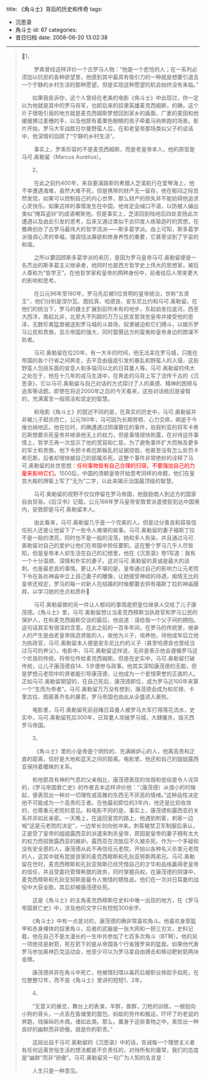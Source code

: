 title: 《角斗士》背后的历史和传奇
tags:
  - 沉思录
  - 角斗士
id: 67
categories:
  - 昔日归档
date: 2008-06-20 13:02:38
---

> 1、
> 
> 　　 罗素曾经这样评价一个古罗马人物：“他是一个悲怆的人；在一系列必须加以抗拒的各种欲望里，他感到其中最具有吸引力的一种就是想要引退去一个宁静的乡村生活的那种愿望。但是实现这种愿望的机会始终没有来临。”
> 
> 　　如果我告诉你，这个人曾经在老美的电影《角斗士》中出现过，你一定以为他就是其中的罗马将军，也即后来的奴隶英雄麦克西姆斯，的确，这个片子很吸引我的地方就是麦克西姆斯梦想回到家乡的画面，广袤的麦田和他缓缓拂过麦穗的手，以及他那有着栗色眼睛的孩子牵着马驹奔跑的场景。影片开始，罗马大军战胜日尔曼野蛮人后，在和老皇帝那场类似父子的谈话中，他深情的回顾了“宁静的乡村生活”。
> 
> 　　 事实上，罗素形容的不是麦克西姆斯，而是老皇帝本人，他的原型是马可.奥勒留（Marcus Aurelius）。
> 
> 　　2、
> 
> 　　 在此之前约400年，来自塞浦路斯的希腊人芝诺航行在爱琴海上，他不幸遭遇海难，虽然大难不死，但是携带的财产无一留存，他在郁闷之际忽然发现，如果可以控制自己的内心世界，那么财产的损失并不能妨碍他追求心灵快乐。如果这样的事情发生在中国，他肯定会缄口不语，以防被人编出类似“掩耳盗铃”的成语嘲笑他。但是事实上，芝诺回到陆地后四处宣扬此次遭遇以及由此引发的思考，后来又通过类似于古印度人练瑜迦时的冥想，在雅典创办了古罗马最伟大的哲学流派——斯多葛学派。由上可知，斯多葛学派强调心灵的幸福，强调恬淡寡欲和修身养性的重要，它甚至谈到了宇宙的和谐。
> 
> 　　 之所以要回顾斯多葛学派的来历，是因为罗马皇帝马可.奥勒留便是一名杰出的斯多葛主义继承者，他同时也是西方哲学史上伟大的思想家，被后人尊称为“哲学王”。在他哲学家和皇帝的两种身份中，前者给后人带来更大的影响和思考。
> 
> 　　 在公元96年至180年，罗马先后被5位贤明的皇帝统治，世称“五贤王”，他们分别是涅尔瓦、图拉真、哈德良、安东尼比约和马可.奥勒留。在他们的统治下，罗马的疆土扩展到前所未有的地步，东起幼发拉底河，西至大西洋，南起北非，北至大不列颠的万万公民宣誓效忠皇帝并接受他的恩泽，无数珍禽猛兽被送到罗马城的斗兽场，奴隶被迫和它们搏斗，以娱乐罗马公民和贵族，显示帝国的强大，同时震慑远方的蛮夷和皇帝身边的图谋不轨者。
> 
> 　　 马可.奥勒留在位20年，有一大半的时间，他无法呆在罗马城，只能在帝国的各个行省之间奔走，去平息由瘟疫引发的暴乱和野蛮人的入侵，这些野蛮人包括东面的安息人和多瑙河以北的日耳曼人等。马可.奥勒留的伟大之处在于，他在十几年的戎马生涯中，在奔走的马背上写了流传千古的《沉思录》，它以马可.奥勒留与自己对话的方式探讨了人的美德、精神的困顿与追索等话题。即使在将近2000年之后的今天看来，这些对话依旧是睿智的，充满寓言一般简洁和坚定的智慧。
> 
> 　　 和电影《角斗士》的叙述不同的是，在真实的历史中，马可.奥勒留并非被儿子弑杀而亡，公元180年，马可因为长期劳顿、心力交瘁，病逝于今维也纳地区。他在位时，的确遭遇过阴谋篡位的事件，驻叙利亚的将军卡希厄斯想要杀死皇帝并继承他无上的权力，但是事情很快败露，在对待这件事情上，哲学王再一次显示了他的宽容和仁慈，为了避免事件扩大而殃及更多的军士和贵族，他下令把卡希厄斯叛乱的证据烧毁，他甚至没有怎么处罚卡希厄斯，后者却很快被自己的部属杀死。这整个事件非常绝妙的诠释了马可.奥勒留的处世思想：<span style="color: #ff0000">任何事物皆有自己合理的归宿，不要强加自己的力量来影响它们。</span>1500后，中国的清朝皇帝开始思考同样的命题，他们在皇宫大殿的牌匾上写了“无为”二字，以此来揭示治国最顶级的智慧。
> 
> 　　 马可.奥勒留的视野不仅仅停留在罗马帝国，他鼓励商人到远方的国家自由贸易。《后汉书》记载，公元166年罗马皇帝安敦曾派遣使臣到达中国境内，安敦即是马可.奥勒留本人。
> 
> 　　 由此看来，马可.奥勒留几乎是一个完美的人。但是过分善良和容易信任别人还是让他留下了一些令人难堪的故事。马可.奥勒留的妻子福斯丁拉不是一般的漂亮，同时也不是一般的淫荡，她和多人有染，并且通过马可.奥勒留对自己的爱护让他们在帝国中担任要职。这在整个罗马几乎人尽皆知，但是皇帝本人却生活在自己的幻想里，他在《沉思录》卷1写道：我有一个十分温顺、深情和朴实的妻子。这对马可.奥勒留的真诚是最大的讽刺，也是最悲哀的事情。更让人不堪的是，皇帝通过自己的影响力让元老院下令在各处神庙中立上自己妻子的雕像，让她接受神祗的待遇，痴情无比的皇帝还规定，罗马的每一对新人在结婚的时候都要去供有福斯丁拉的神庙膜拜，以学习她的忠贞和质朴
> 
> 　　 马可.奥勒留做的另一件让人郁闷的事情是把皇位继承人交给了儿子康茂德。《角斗士》里，马可.奥勒留想让当麦克西穆斯当执政官和罗马公民的保护人，在和麦克西姆斯交谈的最后，他说道：请给我一个父子间的拥抱。这句话其实有很深的含意。在此之前的一百多年间，在罗马的传统里，继承人的产生是由老皇帝挑选贤能的人，收他为义子，培养他，待他成年后立他为执政官，马可.奥勒留本人便是安东尼比约的义子（甚至哈德良也曾经当过马可的养父）。电影中，马可.奥勒留这样说，无非是表示他会遵循罗马这个优良的传统，将帝位传给麦克西姆斯。但是在史实中，马可.奥勒留打破传统，让儿子康茂德自14、5岁便参与政事。他其实深知康茂德的无能，但是梦想元老院中的贤者能引导康茂德，让他成为一个爱惜荣誉的正直的人。正如马可.奥勒留期望的，在自己死后，康茂德即位，成为罗马近100年来第一个“生而为帝者”。马可.奥勒留万万没有想到，康茂德会成为和尼禄、卡里古拉、图密善齐名的暴君，罗马帝国也由此从全盛进入衰败。
> 
> 　　电影里，马可.奥勒留死前目睹日耳曼人被罗马大军打得落花流水，史实中，马可.奥勒留死后300年，日耳曼人攻破罗马城，大肆屠杀，毁灭西罗马帝国。
> 
> 　　3、
> 
> 　　 《角斗士》里的小皇帝是个阴险的、充满嫉妒心的人，他离高贵和正直的距离，恰好是大地和蓝天之间的距离。电影里，他还和自己的姐姐露西亚保持着暧昧的关系。
> 
> 　　和他那具有神的气息的父亲相比，康茂德表现的怯弱和低俗是令人诧异的，《罗马帝国衰亡史》的作者吉本这样评价他：“（康茂德）从很小的时候起，便表现出一种对一切理性或高雅的东西无不厌恶的情绪。”这种品性决定他不可能成为一个高贵的王者。在他最初即位的3年内，他还是比较收敛的，也尊重元老院的意见。和电影不同的是，事实上，康茂德和露西亚的关系并非如此亲密。一天晚上，在返回皇宫的路上，他遇到刺客，刺客一边喊“这是元老院的决定”，一边举长剑向他冲来。刺客被禁卫军制服后承认，正是受了皇帝的姐姐露西亚的派遣来刺杀皇帝，原因是皇帝的妻子拥有太大的权力而招致露西亚的嫉妒。露西亚在流放后不久被杀死。作为一个多疑和没有安全感的人，康茂德从此不再信任元老院，开始以各种名义杀害元老院的人，这其中就有昆提良家的麦克西穆斯和孔狄亚努斯两弟兄。马可.奥勒留在世时，麦克西穆斯和孔狄亚努斯已经凭借自己的才华和品格赢得老皇帝的信任，并且受委托管理希腊的政务，同时掌握兵权。在康茂德的阴谋中，麦克西穆斯和孔狄亚努斯是最令人惋惜的牺牲品，他们在一次对日耳曼的战役中大获全胜，其后却被康茂德处死。
> 
> 　　这是《角斗士》的主角麦克西穆斯在史料中唯一出现的地方，在《罗马帝国衰亡史》中，涉及他的文字只有短短300余字。
> 
> 　　《角斗士》中有一点是对的，康茂德的确非常喜欢角斗。他喜欢身穿盔甲和赤身裸体的奴隶角斗，后者的武器是一张大网和一把三刃叉，史料记载，他在自己不是太漫长的一生中共参加了七百多次角斗（BT啊）。他的另一项绝技是射箭，死在箭下的是从帝国各个行省搜罗来的猛兽。如果他代表罗马参加奥林匹克运动会，他至少可以为罗马拿自由搏击和移动靶射箭两块金牌。
> 
> 　　康茂德并非在角斗中死亡，他被情妇喂以毒药后被职业摔跤手掐死，在位整整12年，而不是《角斗士》里讲的短短1、2年。
> 
> 　　4、
> 
> 　　“无意义的展览，舞台上的表演，羊群，兽群，刀枪的训练，一根投向小狗的骨头，一点丢在鱼塘里的面包，蚂蚁的劳作和搬运，吓坏了的老鼠的奔跑，线操纵的木偶，诸如此类。那么，置身于这些事物之中，表现出一种良好的幽默而非骄傲，就是你的职责。”
> 
> 　　这段出自于马可.奥勒留的《沉思录》中的话，告诫每一个理想主义者有任何远离世俗生活的想法都是不负责任的，对待所有的庸常，我们的态度是“幽默”而非“骄傲”。马可.奥勒留另一句广为人知的名言是：
> 
> 　　人生只是一种意见。